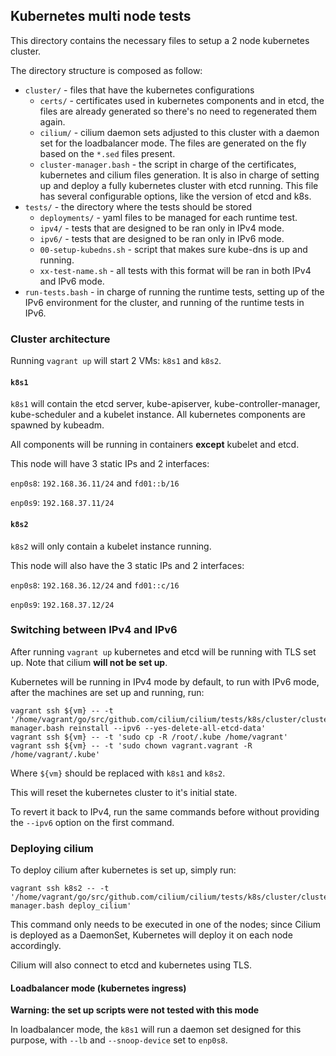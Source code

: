 ## Kubernetes multi node tests

This directory contains the necessary files to setup a 2 node kubernetes
cluster.

The directory structure is composed as follow:

- `cluster/` - files that have the kubernetes configurations
    - `certs/` - certificates used in kubernetes components and in etcd, the
    files are already generated so there's no need to regenerated them again.
    - `cilium/` - cilium daemon sets adjusted to this cluster with a daemon set
    for the loadbalancer mode. The files are generated on the fly based on the
    `*.sed` files present.
    - `cluster-manager.bash` - the script in charge of the certificates,
    kubernetes and cilium files generation. It is also in charge of setting up
    and deploy a fully kubernetes cluster with etcd running. This file has
    several configurable options, like the version of etcd and k8s.
- `tests/` - the directory where the tests should be stored
    - `deployments/` - yaml files to be managed for each runtime test.
    - `ipv4/` - tests that are designed to be ran only in IPv4 mode.
    - `ipv6/` - tests that are designed to be ran only in IPv6 mode.
    - `00-setup-kubedns.sh` - script that makes sure kube-dns is up and running.
    - `xx-test-name.sh` - all tests with this format will be ran in both IPv4
    and IPv6 mode.
- `run-tests.bash` - in charge of running the runtime tests, setting up of the
   IPv6 environment for the cluster, and running of the runtime tests in IPv6.

### Cluster architecture

Running `vagrant up` will start 2 VMs: `k8s1` and
`k8s2`.

#### `k8s1`

`k8s1` will contain the etcd server, kube-apiserver,
kube-controller-manager, kube-scheduler and a kubelet instance. All kubernetes
components are spawned by kubeadm.

All components will be running in containers **except** kubelet and etcd.

This node will have 3 static IPs and 2 interfaces:

`enp0s8`: `192.168.36.11/24` and `fd01::b/16`

`enp0s9`: `192.168.37.11/24`

#### `k8s2`

`k8s2` will only contain a kubelet instance running.

This node will also have the 3 static IPs and 2 interfaces:

`enp0s8`: `192.168.36.12/24` and `fd01::c/16`

`enp0s9`: `192.168.37.12/24`

### Switching between IPv4 and IPv6

After running `vagrant up` kubernetes and etcd will be running with TLS set up.
Note that cilium **will not be set up**.

Kubernetes will be running in IPv4 mode by default, to run with IPv6 mode, after
the machines are set up and running, run:

```
vagrant ssh ${vm} -- -t '/home/vagrant/go/src/github.com/cilium/cilium/tests/k8s/cluster/cluster-manager.bash reinstall --ipv6 --yes-delete-all-etcd-data'
vagrant ssh ${vm} -- -t 'sudo cp -R /root/.kube /home/vagrant'
vagrant ssh ${vm} -- -t 'sudo chown vagrant.vagrant -R /home/vagrant/.kube'
```

Where `${vm}` should be replaced with `k8s1` and `k8s2`.

This will reset the kubernetes cluster to it's initial state.

To revert it back to IPv4, run the same commands before without providing the
`--ipv6` option on the first command.

### Deploying cilium

To deploy cilium after kubernetes is set up, simply run:

```
vagrant ssh k8s2 -- -t '/home/vagrant/go/src/github.com/cilium/cilium/tests/k8s/cluster/cluster-manager.bash deploy_cilium'
```

This command only needs to be executed in one of the nodes; since Cilium is
deployed as a DaemonSet, Kubernetes will deploy it on each node accordingly.

Cilium will also connect to etcd and kubernetes using TLS.

#### Loadbalancer mode (kubernetes ingress)

**Warning: the set up scripts were not tested with this mode**

In loadbalancer mode, the `k8s1` will run a daemon set designed for
this purpose, with `--lb` and `--snoop-device` set to `enp0s8`.

